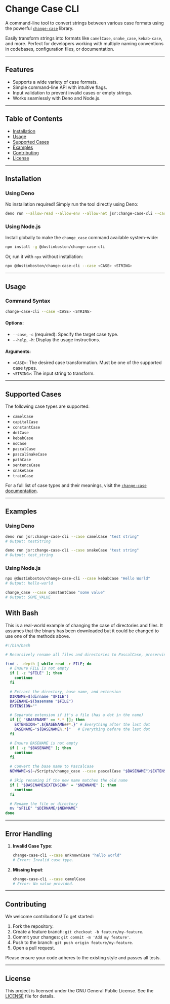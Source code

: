 # Change Case CLI

A command-line tool to convert strings between various case formats using the powerful
[`change-case`](https://github.com/blakeembrey/change-case) library.

Easily transform strings into formats like `camelCase`, `snake_case`, `kebab-case`, and more. Perfect for developers
working with multiple naming conventions in codebases, configuration files, or documentation.

---

## Features

- Supports a wide variety of case formats.
- Simple command-line API with intuitive flags.
- Input validation to prevent invalid cases or empty strings.
- Works seamlessly with Deno and Node.js.

---

## Table of Contents

- [Installation](#installation)
- [Usage](#usage)
- [Supported Cases](#supported-cases)
- [Examples](#examples)
- [Contributing](#contributing)
- [License](#license)

---

## Installation

### Using Deno

No installation required! Simply run the tool directly using Deno:

```bash
deno run --allow-read --allow-env --allow-net jsr:change-case-cli --case <CASE> <STRING>
```

### Using Node.js

Install globally to make the `change_case` command available system-wide:

```bash
npm install -g @dustinboston/change-case-cli
```

Or, run it with `npx` without installation:

```bash
npx @dustinboston/change-case-cli --case <CASE> <STRING>
```

---

## Usage

### Command Syntax

```bash
change-case-cli --case <CASE> <STRING>
```

#### Options:

- `--case`, `-c` (required): Specify the target case type.
- `--help`, `-h`: Display the usage instructions.

#### Arguments:

- `<CASE>`: The desired case transformation. Must be one of the supported case types.
- `<STRING>`: The input string to transform.

---

## Supported Cases

The following case types are supported:

- `camelCase`
- `capitalCase`
- `constantCase`
- `dotCase`
- `kebabCase`
- `noCase`
- `pascalCase`
- `pascalSnakeCase`
- `pathCase`
- `sentenceCase`
- `snakeCase`
- `trainCase`

For a full list of case types and their meanings, visit the
[`change-case` documentation](https://github.com/blakeembrey/change-case).

---

## Examples

### Using Deno

```bash
deno run jsr:change-case-cli --case camelCase "test string"
# Output: testString

deno run jsr:change-case-cli --case snakeCase "test string"
# Output: test_string
```

### Using Node.js

```bash
npx @dustinboston/change-case-cli --case kebabCase "Hello World"
# Output: hello-world

change_case --case constantCase "some value"
# Output: SOME_VALUE
```

## With Bash

This is a real-world example of changing the case of directories and files. It assumes that the binary has been
downloaded but it could be changed to use one of the methods above.

```bash
#!/bin/bash

# Recursively rename all files and directories to PascalCase, preserving extensions

find . -depth | while read -r FILE; do 
  # Ensure FILE is not empty
  if [ -z "$FILE" ]; then
    continue
  fi

  # Extract the directory, base name, and extension
  DIRNAME=$(dirname "$FILE")
  BASENAME=$(basename "$FILE")
  EXTENSION=""

  # Separate extension if it's a file (has a dot in the name)
  if [[ "$BASENAME" == *.* ]]; then
    EXTENSION=".${BASENAME##*.}" # Everything after the last dot
    BASENAME="${BASENAME%.*}"   # Everything before the last dot
  fi

  # Ensure BASENAME is not empty
  if [ -z "$BASENAME" ]; then
    continue
  fi

  # Convert the base name to PascalCase
  NEWNAME=$(~/Scripts/change_case --case pascalCase "$BASENAME")$EXTENSION

  # Skip renaming if the new name matches the old name
  if [ "$BASENAME$EXTENSION" = "$NEWNAME" ]; then
    continue
  fi

  # Rename the file or directory
  mv "$FILE" "$DIRNAME/$NEWNAME"
done
```

---

## Error Handling

1. **Invalid Case Type**:
   ```bash
   change-case-cli --case unknownCase "hello world"
   # Error: Invalid case type.
   ```

2. **Missing Input**:
   ```bash
   change-case-cli --case camelCase
   # Error: No value provided.
   ```

---

## Contributing

We welcome contributions! To get started:

1. Fork the repository.
2. Create a feature branch: `git checkout -b feature/my-feature`.
3. Commit your changes: `git commit -m 'Add my feature'`.
4. Push to the branch: `git push origin feature/my-feature`.
5. Open a pull request.

Please ensure your code adheres to the existing style and passes all tests.

---

## License

This project is licensed under the GNU General Public License. See the [LICENSE](LICENSE) file for details.
